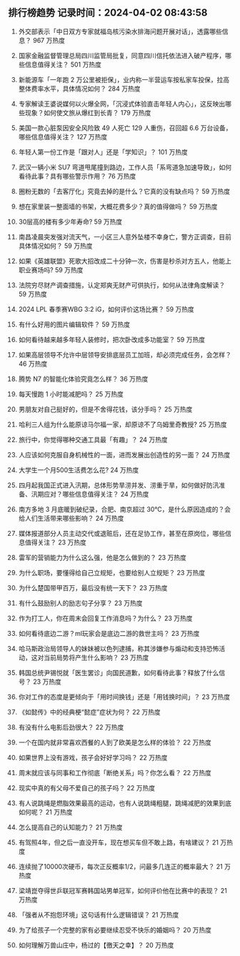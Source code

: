 
## 排行榜趋势 记录时间：2024-04-02 08:43:58
  
  1. 外交部表示「中日双方专家就福岛核污染水排海问题开展对话」，透露哪些信息？ 967 万热度
    
  2. 国家金融监督管理总局四川监管局批复，同意四川信托依法进入破产程序，哪些信息值得关注？ 501 万热度
    
  3. 新能源车「一年跑 2 万公里被拒保」，业内称一半营运车按私家车投保，拉高整体费率水平，具体情况如何？ 284 万热度
    
  4. 专家解读王婆说媒何以火爆全网，「沉浸式体验直击年轻人内心」，这反映出哪些现象？如何使文旅从爆红到长青？ 179 万热度
    
  5. 美国一款心脏泵因安全风险致 49 人死亡 129 人重伤，召回超 6.6 万台设备，哪些信息值得关注？ 127 万热度
    
  6. 年轻人第一份工作是「跟对人」还是「学知识」？ 101 万热度
    
  7. 武汉一辆小米 SU7 弯道甩尾撞到路边，工作人员「系弯道急加速导致」，如何看待此事？具有哪些警示作用？ 76 万热度
    
  8. 圈粉无数的「去客厅化」究竟去掉的是什么？它真的没有缺点吗？ 59 万热度
    
  9. 想在家里装一整面墙的书架，大概花费多少？真的值得做吗？ 59 万热度
    
  10. 30层高的楼有多少年寿命? 59 万热度
    
  11. 南昌凌晨突发强对流天气，一小区三人意外坠楼不幸身亡，警方正调查，目前具体情况如何？ 59 万热度
    
  12. 如果《英雄联盟》死歌大招改成二十分钟一次，伤害是秒杀对方五人，他能上职业赛场吗? 59 万热度
    
  13. 法院穷尽财产调查措施，认定郑爽无财产可供执行，如何从法律角度解读？ 59 万热度
    
  14. 2024 LPL 春季赛WBG 3:2 iG，如何评价这场比赛？ 59 万热度
    
  15. 有什么好用的图片编辑软件？ 59 万热度
    
  16. 如何看待越来越多年轻人装修时，把次卧改成多功能室？ 59 万热度
    
  17. 如果高层领导不允许中层领导安排底层员工加班，却必须完成任务，会怎样？ 46 万热度
    
  18. 腾势 N7 的智能化体验究竟怎么样？ 36 万热度
    
  19. 每天慢跑 1 小时能减肥吗？ 25 万热度
    
  20. 男朋友对自己挺好的，但是不舍得花钱，该分手吗？ 25 万热度
    
  21. 哈利三人组为什么能原谅马尔福一家，却原谅不了乌姆里奇教授? 25 万热度
    
  22. 旅行中，你觉得哪种交通工具最「有趣」？ 24 万热度
    
  23. 人应该如何克服自身机械性的一面，进而发展出创造性的另一面？ 24 万热度
    
  24. 大学生一个月500生活费怎么花? 24 万热度
    
  25. 四月起我国正式进入汛期，总体形势旱涝并发、涝重于旱，如何做好防汛准备、汛期应对？哪些信息值得关注？ 24 万热度
    
  26. 南方多地 3 月底暖到破纪录，合肥、南京超过 30℃，是什么原因造成的？会给人们生活带来哪些影响？ 24 万热度
    
  27. 媒体报道部分人员主动交代或退赃后，还在足协工作，甚至在原岗位，哪些信息值得关注？ 23 万热度
    
  28. 雷军的营销能力为什么这么强，他是怎么做到的？ 23 万热度
    
  29. 为什么职场，要懂得给自己立规矩，也要给别人立规矩？ 23 万热度
    
  30. 为什么楚国带甲百万，最后没有统一天下？ 23 万热度
    
  31. 有什么鼓励别人的励志句子分享？ 23 万热度
    
  32. 作为打工人，你在周末会回复工作消息吗？为什么？ 23 万热度
    
  33. 如何看待底边二游？ml玩家会是底边二游的救世主吗？ 23 万热度
    
  34. 哈马斯政治局领导人的妹妹被以色列逮捕，称其涉嫌参与煽动和支持恐怖活动，这对当前局势将产生什么影响？ 23 万热度
    
  35. 韩国总统尹锡悦就「医生罢诊」向国民道歉，如何看待此事？释放了什么信号？ 23 万热度
    
  36. 你对工作的态度是更倾向于「用时间换钱」还是「用钱换时间」？ 23 万热度
    
  37. 《如懿传》中的经典梗“懿症”症状为何？ 22 万热度
    
  38. 有没有什么电影后劲很大？ 22 万热度
    
  39. 一个在国内就非常喜欢西餐的人到了欧美是怎么样的体验？ 22 万热度
    
  40. 如果世界上没有游戏，孩子会好好学习吗？ 22 万热度
    
  41. 周末就应该与同事和工作彻底「断绝关系」吗？你怎么看？ 22 万热度
    
  42. 现实中真的有父母不爱自己的孩子吗？ 22 万热度
    
  43. 有人说跳绳是燃脂效果最高的运动，也有人说跳绳粗腿，跳绳减肥的效果到底如何呢？ 21 万热度
    
  44. 怎么提高自己的认知能力？ 21 万热度
    
  45. 有驾照4年，但之后一直没开车，现在想买车但不敢上路，有啥建议？ 21 万热度
    
  46. 连续抛了10000次硬币，每次正反概率1/2，问最多几连正的概率最大？ 21 万热度
    
  47. 梁靖崑夺得世乒联冠军赛韩国站男单冠军，如何评价他在比赛中的表现？ 21 万热度
    
  48. 「强者从不抱怨环境」这句话有什么逻辑错误？ 21 万热度
    
  49. 为了给孩子一个完整的家有必要继续忍受不快乐的婚姻吗？ 20 万热度
    
  50. 如何理解万兽山庄中，杨过的【徼天之幸】？ 20 万热度
    